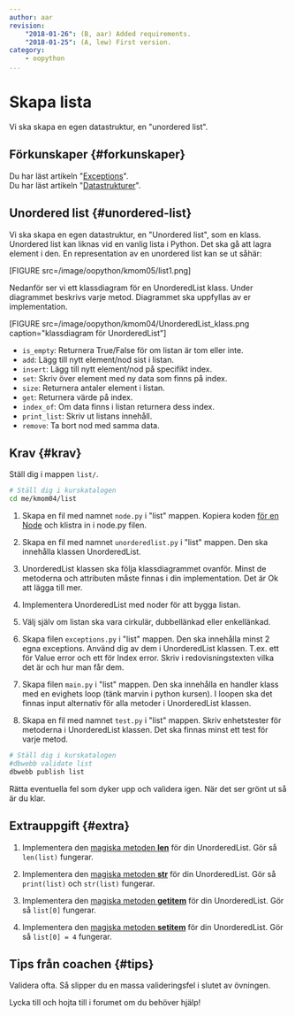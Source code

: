```yaml
---
author: aar
revision:
    "2018-01-26": (B, aar) Added requirements.
    "2018-01-25": (A, lew) First version.
category:
    - oopython
...
```

Skapa lista
===================================

Vi ska skapa en egen datastruktur, en "unordered list".

<!--more-->


Förkunskaper {#forkunskaper}
-----------------------

Du har läst artikeln "[Exceptions](kunskap/exceptions)".  
Du har läst artikeln "[Datastrukturer](kunskap/datastrukturer)".  



Unordered list {#unordered-list}
-----------------------  

Vi ska skapa en egen datastruktur, en "Unordered list", som en klass. Unordered list kan liknas vid en vanlig lista i Python. Det ska gå att lagra element i den. En representation av en unordered list kan se ut såhär:  

[FIGURE src=/image/oopython/kmom05/list1.png]  

<!-- För att kika på koden till uppgiften, kan du [klicka här](https://github.com/dbwebb-se/oopython/blob/master/example/unorderedlist/unorderedlist.py)  -->

Nedanför ser vi ett klassdiagram för en UnorderedList klass. Under diagrammet beskrivs varje metod. Diagrammet ska uppfyllas av er implementation.

[FIGURE src=/image/oopython/kmom04/UnorderedList_klass.png caption="klassdiagram för UnorderedList"]  

* `is_empty`: Returnera True/False för om listan är tom eller inte.
* `add`: Lägg till nytt element/nod sist i listan.
* `insert`: Lägg till nytt element/nod på specifikt index.
* `set`: Skriv över element med ny data som finns på index.
* `size`: Returnera antaler element i listan.
* `get`: Returnera värde på index.
* `index_of`: Om data finns i listan returnera dess index.
* `print_list`: Skriv ut listans innehåll.
* `remove`: Ta bort nod med samma data.



Krav {#krav}
-----------------------

Ställ dig i mappen `list/`.

```bash
# Ställ dig i kurskatalogen
cd me/kmom04/list
```

1. Skapa en fil med namnet `node.py` i "list" mappen. Kopiera koden [för en Node](kunskap/datastrukturer#node) och klistra in i node.py filen.  

1. Skapa en fil med namnet `unorderedlist.py` i "list" mappen. Den ska innehålla klassen UnorderedList.  

1. UnorderedList klassen ska följa klassdiagrammet ovanför. Minst de metoderna och attributen måste finnas i din implementation. Det är Ok att lägga till mer.

1. Implementera UnorderedList med noder för att bygga listan.

1. Välj själv om listan ska vara cirkulär, dubbellänkad eller enkellänkad.  

1. Skapa filen `exceptions.py` i "list" mappen. Den ska innehålla minst 2 egna exceptions. Använd dig av dem i UnorderedList klassen. T.ex. ett för Value error och ett för Index error. Skriv i redovisningstexten vilka det är och hur man får dem.

1. Skapa filen `main.py` i "list" mappen. Den ska innehålla en handler klass med en evighets loop (tänk marvin i python kursen). I loopen ska det finnas input alternativ för alla metoder i UnorderedList klassen.

1. Skapa en fil med namnet `test.py` i "list" mappen. Skriv enhetstester för metoderna i UnorderedList klassen. Det ska finnas minst ett test för varje metod.  



```bash
# Ställ dig i kurskatalogen
#dbwebb validate list
dbwebb publish list
```

Rätta eventuella fel som dyker upp och validera igen. När det ser grönt ut så är du klar.



Extrauppgift {#extra}
-----------------------

<!-- 1. Skapa en "ordered list" som automatiskt placerar elementen på rätt plats i listan. -->

1. Implementera den [magiska metoden __len__](https://docs.python.org/3/reference/datamodel.html#object.__len__) för din UnorderedList. Gör så `len(list)` fungerar.

1. Implementera den [magiska metoden __str__](https://docs.python.org/3/reference/datamodel.html#object.__str__) för din UnorderedList. Gör så `print(list)` och `str(list)` fungerar.

1. Implementera den [magiska metoden __getitem__](https://docs.python.org/3/reference/datamodel.html#object.__getitem__) för din UnorderedList. Gör så `list[0]` fungerar.

1. Implementera den [magiska metoden __setitem__](https://docs.python.org/3/reference/datamodel.html#object.__setitem__) för din UnorderedList. Gör så `list[0] = 4` fungerar.



Tips från coachen {#tips}
-----------------------

Validera ofta. Så slipper du en massa valideringsfel i slutet av övningen.

Lycka till och hojta till i forumet om du behöver hjälp!
